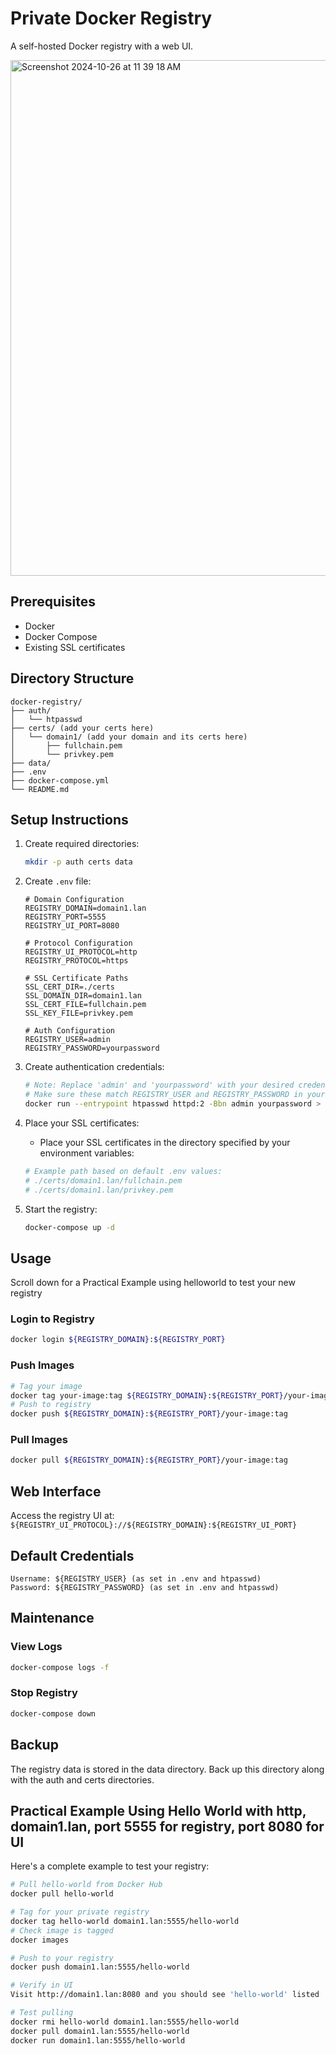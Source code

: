 # Private Docker Registry

A self-hosted Docker registry with a web UI.

<img width="825" alt="Screenshot 2024-10-26 at 11 39 18 AM" src="https://github.com/user-attachments/assets/ec25b911-c894-483a-84a5-2033a9bf47de">


## Prerequisites

- Docker
- Docker Compose
- Existing SSL certificates

## Directory Structure

```
docker-registry/
├── auth/
│   └── htpasswd
├── certs/ (add your certs here)
│   └── domain1/ (add your domain and its certs here)
│       ├── fullchain.pem
│       └── privkey.pem
├── data/
├── .env
├── docker-compose.yml
└── README.md
```

## Setup Instructions

1. Create required directories:
    ```bash
    mkdir -p auth certs data
    ```

2. Create `.env` file:
    ```env
    # Domain Configuration
    REGISTRY_DOMAIN=domain1.lan
    REGISTRY_PORT=5555
    REGISTRY_UI_PORT=8080

    # Protocol Configuration
    REGISTRY_UI_PROTOCOL=http
    REGISTRY_PROTOCOL=https

    # SSL Certificate Paths
    SSL_CERT_DIR=./certs
    SSL_DOMAIN_DIR=domain1.lan
    SSL_CERT_FILE=fullchain.pem
    SSL_KEY_FILE=privkey.pem

    # Auth Configuration
    REGISTRY_USER=admin
    REGISTRY_PASSWORD=yourpassword
    ```

3. Create authentication credentials:
    ```bash
    # Note: Replace 'admin' and 'yourpassword' with your desired credentials
    # Make sure these match REGISTRY_USER and REGISTRY_PASSWORD in your .env file
    docker run --entrypoint htpasswd httpd:2 -Bbn admin yourpassword > auth/htpasswd
    ```

4. Place your SSL certificates:
   - Place your SSL certificates in the directory specified by your environment variables:
    ```bash
    # Example path based on default .env values:
    # ./certs/domain1.lan/fullchain.pem
    # ./certs/domain1.lan/privkey.pem
    ```

5. Start the registry:
    ```bash
    docker-compose up -d
    ```

## Usage

Scroll down for a Practical Example using helloworld to test your new registry

### Login to Registry

```bash
docker login ${REGISTRY_DOMAIN}:${REGISTRY_PORT}
```

### Push Images
```bash
# Tag your image
docker tag your-image:tag ${REGISTRY_DOMAIN}:${REGISTRY_PORT}/your-image:tag
# Push to registry
docker push ${REGISTRY_DOMAIN}:${REGISTRY_PORT}/your-image:tag
```

### Pull Images
```bash
docker pull ${REGISTRY_DOMAIN}:${REGISTRY_PORT}/your-image:tag
```
## Web Interface
Access the registry UI at: `${REGISTRY_UI_PROTOCOL}://${REGISTRY_DOMAIN}:${REGISTRY_UI_PORT}`

## Default Credentials
```
Username: ${REGISTRY_USER} (as set in .env and htpasswd)
Password: ${REGISTRY_PASSWORD} (as set in .env and htpasswd)
```

## Maintenance

### View Logs
```bash
docker-compose logs -f
```

### Stop Registry
```bash
docker-compose down
```

## Backup

The registry data is stored in the data directory. Back up this directory along with the auth and certs directories.

## Practical Example Using Hello World with http, domain1.lan, port 5555 for registry, port 8080 for UI 

Here's a complete example to test your registry:

```bash
# Pull hello-world from Docker Hub
docker pull hello-world
```

```bash
# Tag for your private registry
docker tag hello-world domain1.lan:5555/hello-world
# Check image is tagged
docker images
```

```bash
# Push to your registry
docker push domain1.lan:5555/hello-world
```

```bash
# Verify in UI
Visit http://domain1.lan:8080 and you should see 'hello-world' listed
```

```bash
# Test pulling
docker rmi hello-world domain1.lan:5555/hello-world
docker pull domain1.lan:5555/hello-world
docker run domain1.lan:5555/hello-world
```
